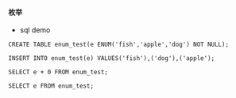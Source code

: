 #### 枚举

- sql demo

`
CREATE TABLE enum_test(e ENUM('fish','apple','dog') NOT NULL);
`

`INSERT INTO enum_test(e) VALUES('fish'),('dog'),('apple');
`

`SELECT e + 0 FROM enum_test;`

`SELECT e FROM enum_test;`
